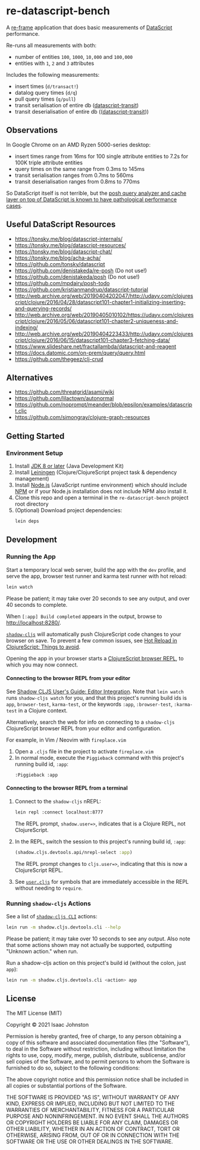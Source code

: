 # re-datascript-bench

A [re-frame](https://github.com/day8/re-frame) application that does basic measurements of
[DataScript](https://github.com/tonsky/datascript) performance.

Re-runs all measurements with both:
- number of entities `100`, `1000`, `10,000` and `100,000`
- entities with `1`, `2` and `3` attributes

Includes the following measurements:
- insert times (`d/transact!`)
- datalog query times (`d/q`)
- pull query times (`q/pull`)
- transit serialisation of entire db ([datascript-transit](https://github.com/tonsky/datascript-transit))
- transit deserialisation of entire db (([datascript-transit](https://github.com/tonsky/datascript-transit)))

## Observations

In Google Chrome on an AMD Ryzen 5000-series desktop:

- insert times range from 16ms for 100 single attribute entities to 7.2s for 100K triple attribute entities
- query times on the same range from 0.3ms to 145ms
- transit serialisation ranges from 0.7ms to 560ms
- transit deserialisation ranges from 0.8ms to 770ms

So DataScript itself is not terrible, but the 
[posh query analyzer and cache layer on top of DataScript is known to have pathological performance cases](https://github.com/athensresearch/athens/pull/665#issuecomment-790088361).

## Useful DataScript Resources

- https://tonsky.me/blog/datascript-internals/
- https://tonsky.me/blog/datascript-resources/
- https://tonsky.me/blog/datascript-chat/
- https://tonsky.me/blog/acha-acha/
- https://github.com/tonsky/datascript
- https://github.com/denistakeda/re-posh (Do not use!)
- https://github.com/denistakeda/posh (Do not use!)
- https://github.com/mpdairy/posh-todo
- https://github.com/kristianmandrup/datascript-tutorial
- http://web.archive.org/web/20190404202047/http://udayv.com/clojurescript/clojure/2016/04/28/datascript101-chapter1-initializing-inserting-and-querying-records/
- http://web.archive.org/web/20190405010102/https://udayv.com/clojurescript/clojure/2016/05/06/datascript101-chapter2-uniqueness-and-indexing/
- http://web.archive.org/web/20190404223433/http://udayv.com/clojurescript/clojure/2016/06/15/datascript101-chapter3-fetching-data/
- https://www.slideshare.net/fractallambda/datascript-and-reagent
- https://docs.datomic.com/on-prem/query/query.html
- https://github.com/thegeez/clj-crud

## Alternatives

- https://github.com/threatgrid/asami/wiki
- https://github.com/lilactown/autonormal
- https://github.com/noprompt/meander/blob/epsilon/examples/datascript.cljc
- https://github.com/simongray/clojure-graph-resources

## Getting Started

### Environment Setup

1. Install [JDK 8 or later](https://openjdk.java.net/install/) (Java Development Kit)
2. Install [Leiningen](https://leiningen.org/#install) (Clojure/ClojureScript project task &
dependency management)
3. Install [Node.js](https://nodejs.org/) (JavaScript runtime environment) which should include
   [NPM](https://docs.npmjs.com/cli/npm) or if your Node.js installation does not include NPM also install it.
7. Clone this repo and open a terminal in the `re-datascript-bench` project root directory
8. (Optional) Download project dependencies:
    ```sh
    lein deps
    ```
   
## Development

### Running the App

Start a temporary local web server, build the app with the `dev` profile, and serve the app,
browser test runner and karma test runner with hot reload:

```sh
lein watch
```

Please be patient; it may take over 20 seconds to see any output, and over 40 seconds to complete.

When `[:app] Build completed` appears in the output, browse to
[http://localhost:8280/](http://localhost:8280/).

[`shadow-cljs`](https://github.com/thheller/shadow-cljs) will automatically push ClojureScript code
changes to your browser on save. To prevent a few common issues, see
[Hot Reload in ClojureScript: Things to avoid](https://code.thheller.com/blog/shadow-cljs/2019/08/25/hot-reload-in-clojurescript.html#things-to-avoid).

Opening the app in your browser starts a
[ClojureScript browser REPL](https://clojurescript.org/reference/repl#using-the-browser-as-an-evaluation-environment),
to which you may now connect.

#### Connecting to the browser REPL from your editor

See
[Shadow CLJS User's Guide: Editor Integration](https://shadow-cljs.github.io/docs/UsersGuide.html#_editor_integration).
Note that `lein watch` runs `shadow-cljs watch` for you, and that this project's running build ids is
`app`, `browser-test`, `karma-test`, or the keywords `:app`, `:browser-test`, `:karma-test` in a Clojure context.

Alternatively, search the web for info on connecting to a `shadow-cljs` ClojureScript browser REPL
from your editor and configuration.

For example, in Vim / Neovim with `fireplace.vim`
1. Open a `.cljs` file in the project to activate `fireplace.vim`
2. In normal mode, execute the `Piggieback` command with this project's running build id, `:app`:
    ```vim
    :Piggieback :app
    ```

#### Connecting to the browser REPL from a terminal

1. Connect to the `shadow-cljs` nREPL:
    ```sh
    lein repl :connect localhost:8777
    ```
    The REPL prompt, `shadow.user=>`, indicates that is a Clojure REPL, not ClojureScript.

2. In the REPL, switch the session to this project's running build id, `:app`:
    ```clj
    (shadow.cljs.devtools.api/nrepl-select :app)
    ```
    The REPL prompt changes to `cljs.user=>`, indicating that this is now a ClojureScript REPL.
3. See [`user.cljs`](dev/cljs/user.cljs) for symbols that are immediately accessible in the REPL
without needing to `require`.

### Running `shadow-cljs` Actions

See a list of [`shadow-cljs CLI`](https://shadow-cljs.github.io/docs/UsersGuide.html#_command_line)
actions:
```sh
lein run -m shadow.cljs.devtools.cli --help
```

Please be patient; it may take over 10 seconds to see any output. Also note that some actions shown
may not actually be supported, outputting "Unknown action." when run.

Run a shadow-cljs action on this project's build id (without the colon, just `app`):
```sh
lein run -m shadow.cljs.devtools.cli <action> app
```

## License

The MIT License (MIT)

Copyright &copy; 2021 Isaac Johnston

Permission is hereby granted, free of charge, to any person obtaining a copy
of this software and associated documentation files (the "Software"), to deal
in the Software without restriction, including without limitation the rights
to use, copy, modify, merge, publish, distribute, sublicense, and/or sell
copies of the Software, and to permit persons to whom the Software is
furnished to do so, subject to the following conditions:

The above copyright notice and this permission notice shall be included in
all copies or substantial portions of the Software.

THE SOFTWARE IS PROVIDED "AS IS", WITHOUT WARRANTY OF ANY KIND, EXPRESS OR
IMPLIED, INCLUDING BUT NOT LIMITED TO THE WARRANTIES OF MERCHANTABILITY,
FITNESS FOR A PARTICULAR PURPOSE AND NONINFRINGEMENT. IN NO EVENT SHALL THE
AUTHORS OR COPYRIGHT HOLDERS BE LIABLE FOR ANY CLAIM, DAMAGES OR OTHER
LIABILITY, WHETHER IN AN ACTION OF CONTRACT, TORT OR OTHERWISE, ARISING FROM,
OUT OF OR IN CONNECTION WITH THE SOFTWARE OR THE USE OR OTHER DEALINGS IN
THE SOFTWARE.